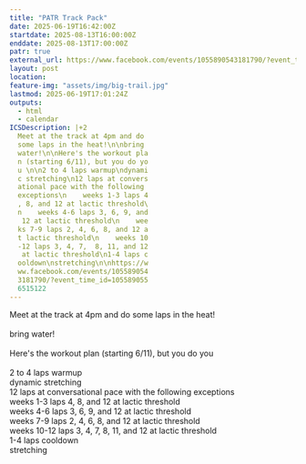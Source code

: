```yaml
---
title: "PATR Track Pack"
date: 2025-06-19T16:42:00Z
startdate: 2025-08-13T16:00:00Z
enddate: 2025-08-13T17:00:00Z
patr: true
external_url: https://www.facebook.com/events/1055890543181790/?event_time_id=1055890556515122
layout: post
location: 
feature-img: "assets/img/big-trail.jpg"
lastmod: 2025-06-19T17:01:24Z
outputs:
  - html
  - calendar
ICSDescription: |+2
  Meet at the track at 4pm and do   some laps in the heat!\n\nbring   water!\n\nHere's the workout pla  n (starting 6/11), but you do yo  u \n\n2 to 4 laps warmup\ndynami  c stretching\n12 laps at convers  ational pace with the following   exceptions\n    weeks 1-3 laps 4  , 8, and 12 at lactic threshold\  n    weeks 4-6 laps 3, 6, 9, and   12 at lactic threshold\n    wee  ks 7-9 laps 2, 4, 6, 8, and 12 a  t lactic threshold\n    weeks 10  -12 laps 3, 4, 7,  8, 11, and 12   at lactic threshold\n1-4 laps c  ooldown\nstretching\n\nhttps://w  ww.facebook.com/events/105589054  3181790/?event_time_id=105589055  6515122
---
```


Meet at the track at 4pm and do some laps in the heat!<br>
  <br>
  bring water!<br>
  <br>
  Here's the workout plan (starting 6/11), but you do you <br>
  <br>
  2 to 4 laps warmup<br>
  dynamic stretching<br>
  12 laps at conversational pace with the following exceptions<br>
      weeks 1-3 laps 4, 8, and 12 at lactic threshold<br>
      weeks 4-6 laps 3, 6, 9, and 12 at lactic threshold<br>
      weeks 7-9 laps 2, 4, 6, 8, and 12 at lactic threshold<br>
      weeks 10-12 laps 3, 4, 7,  8, 11, and 12 at lactic threshold<br>
  1-4 laps cooldown<br>
  stretching<br>
  <br>
  
